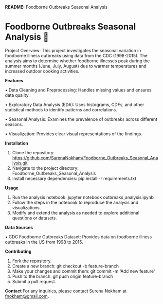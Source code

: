 **README:** Foodborne Outbreaks Seasonal Analysis

# Foodborne Outbreaks Seasonal Analysis 🦠

Project Overview: This project investigates the seasonal variation in foodborne illness outbreaks using data from the CDC (1998-2015). The analysis aims to determine whether foodborne illnesses peak during the summer months (June, July, August) due to warmer temperatures and increased outdoor cooking activities.


**Features**

•	Data Cleaning and Preprocessing: Handles missing values and ensures data quality.

•	Exploratory Data Analysis (EDA): Uses histograms, CDFs, and other statistical methods to identify patterns and correlations.

•	Seasonal Analysis: Examines the prevalence of outbreaks across different seasons.

•	Visualization: Provides clear visual representations of the findings.


**Installation**
1.	Clone the repository:
   https://github.com/SurenaNokham/Foodborne_Outbreaks_Seasonal_Analysis.git
3.	Navigate to the project directory:
   Foodborne_Outbreaks_Seasonal_Analysis
5.	Install necessary dependencies:
pip install -r requirements.txt

**Usage**
1.	Run the analysis notebook:
jupyter notebook outbreaks_analysis.ipynb
2.	Follow the steps in the notebook to reproduce the analysis and visualizations.
3.	Modify and extend the analysis as needed to explore additional questions or datasets.
   
**Data Sources**

•	CDC Foodborne Outbreaks Dataset: Provides data on foodborne illness outbreaks in the US from 1998 to 2015.

**Contributing**
1.	Fork the repository.
2.	Create a new branch: git checkout -b feature-branch
3.	Make your changes and commit them: git commit -m 'Add new feature'
4.	Push to the branch: git push origin feature-branch
5.	Submit a pull request.
   
**Contact**
For any inquiries, please contact Surena Nokham at fnokham@gmail.com.
